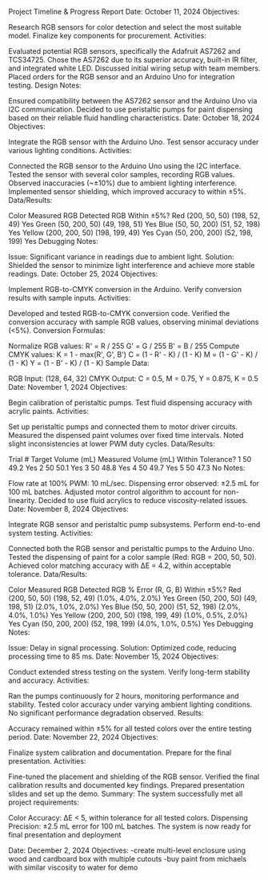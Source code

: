 Project Timeline & Progress Report
Date: October 11, 2024
Objectives:

Research RGB sensors for color detection and select the most suitable model.
Finalize key components for procurement.
Activities:

Evaluated potential RGB sensors, specifically the Adafruit AS7262 and TCS34725.
Chose the AS7262 due to its superior accuracy, built-in IR filter, and integrated white LED.
Discussed initial wiring setup with team members.
Placed orders for the RGB sensor and an Arduino Uno for integration testing.
Design Notes:

Ensured compatibility between the AS7262 sensor and the Arduino Uno via I2C communication.
Decided to use peristaltic pumps for paint dispensing based on their reliable fluid handling characteristics.
Date: October 18, 2024
Objectives:

Integrate the RGB sensor with the Arduino Uno.
Test sensor accuracy under various lighting conditions.
Activities:

Connected the RGB sensor to the Arduino Uno using the I2C interface.
Tested the sensor with several color samples, recording RGB values.
Observed inaccuracies (~±10%) due to ambient lighting interference.
Implemented sensor shielding, which improved accuracy to within ±5%.
Data/Results:

Color	Measured RGB	Detected RGB	Within ±5%?
Red	(200, 50, 50)	(198, 52, 49)	Yes
Green	(50, 200, 50)	(49, 198, 51)	Yes
Blue	(50, 50, 200)	(51, 52, 198)	Yes
Yellow	(200, 200, 50)	(198, 199, 49)	Yes
Cyan	(50, 200, 200)	(52, 198, 199)	Yes
Debugging Notes:

Issue: Significant variance in readings due to ambient light.
Solution: Shielded the sensor to minimize light interference and achieve more stable readings.
Date: October 25, 2024
Objectives:

Implement RGB-to-CMYK conversion in the Arduino.
Verify conversion results with sample inputs.
Activities:

Developed and tested RGB-to-CMYK conversion code.
Verified the conversion accuracy with sample RGB values, observing minimal deviations (<5%).
Conversion Formulas:

Normalize RGB values:
R' = R / 255
G' = G / 255
B' = B / 255
Compute CMYK values:
K = 1 - max(R', G', B')
C = (1 - R' - K) / (1 - K)
M = (1 - G' - K) / (1 - K)
Y = (1 - B' - K) / (1 - K)
Sample Data:

RGB Input: (128, 64, 32)
CMYK Output: C = 0.5, M = 0.75, Y = 0.875, K = 0.5
Date: November 1, 2024
Objectives:

Begin calibration of peristaltic pumps.
Test fluid dispensing accuracy with acrylic paints.
Activities:

Set up peristaltic pumps and connected them to motor driver circuits.
Measured the dispensed paint volumes over fixed time intervals.
Noted slight inconsistencies at lower PWM duty cycles.
Data/Results:

Trial #	Target Volume (mL)	Measured Volume (mL)	Within Tolerance?
1	50	49.2	Yes
2	50	50.1	Yes
3	50	48.8	Yes
4	50	49.7	Yes
5	50	47.3	No
Notes:

Flow rate at 100% PWM: 10 mL/sec.
Dispensing error observed: ±2.5 mL for 100 mL batches.
Adjusted motor control algorithm to account for non-linearity.
Decided to use fluid acrylics to reduce viscosity-related issues.
Date: November 8, 2024
Objectives:

Integrate RGB sensor and peristaltic pump subsystems.
Perform end-to-end system testing.
Activities:

Connected both the RGB sensor and peristaltic pumps to the Arduino Uno.
Tested the dispensing of paint for a color sample (Red: RGB = 200, 50, 50).
Achieved color matching accuracy with ΔE = 4.2, within acceptable tolerance.
Data/Results:

Color	Measured RGB	Detected RGB	% Error (R, G, B)	Within ±5%?
Red	(200, 50, 50)	(198, 52, 49)	(1.0%, 4.0%, 2.0%)	Yes
Green	(50, 200, 50)	(49, 198, 51)	(2.0%, 1.0%, 2.0%)	Yes
Blue	(50, 50, 200)	(51, 52, 198)	(2.0%, 4.0%, 1.0%)	Yes
Yellow	(200, 200, 50)	(198, 199, 49)	(1.0%, 0.5%, 2.0%)	Yes
Cyan	(50, 200, 200)	(52, 198, 199)	(4.0%, 1.0%, 0.5%)	Yes
Debugging Notes:

Issue: Delay in signal processing.
Solution: Optimized code, reducing processing time to 85 ms.
Date: November 15, 2024
Objectives:

Conduct extended stress testing on the system.
Verify long-term stability and accuracy.
Activities:

Ran the pumps continuously for 2 hours, monitoring performance and stability.
Tested color accuracy under varying ambient lighting conditions.
No significant performance degradation observed.
Results:

Accuracy remained within ±5% for all tested colors over the entire testing period.
Date: November 22, 2024
Objectives:

Finalize system calibration and documentation.
Prepare for the final presentation.
Activities:

Fine-tuned the placement and shielding of the RGB sensor.
Verified the final calibration results and documented key findings.
Prepared presentation slides and set up the demo.
Summary:
The system successfully met all project requirements:

Color Accuracy: ΔE < 5, within tolerance for all tested colors.
Dispensing Precision: ±2.5 mL error for 100 mL batches.
The system is now ready for final presentation and deployment

Date: December 2, 2024
Objectives:
-create multi-level enclosure using wood and cardboard box with multiple cutouts
-buy paint from michaels with similar viscosity to water for demo





